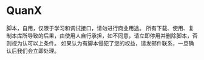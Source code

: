 # QuanX

脚本，自用，仅限于学习和调试接口，请勿进行商业用途。
所有下载、使用、复制本库所导致的后果，由使用人自行承担，如不同意，请立即停用并删除脚本，否则视为认可以上条件。
如果认为有脚本侵犯了您的权益，请发邮件联系，一旦确认后我们会立即处理。
